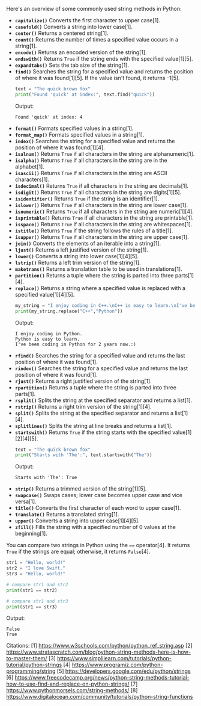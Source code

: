Here's an overview of some commonly used string methods in Python:
* **`capitalize()`** Converts the first character to upper case[1].
* **`casefold()`** Converts a string into lower case[1].
* **`center()`** Returns a centered string[1].
* **`count()`** Returns the number of times a specified value occurs in a string[1].
* **`encode()`** Returns an encoded version of the string[1].
* **`endswith()`** Returns `True` if the string ends with the specified value[1][5].
* **`expandtabs()`** Sets the tab size of the string[1].
* **`find()`** Searches the string for a specified value and returns the position of where it was found[1][5]. If the value isn't found, it returns -1[5].
   ```python
   text = "The quick brown fox"
   print("Found 'quick' at index:", text.find("quick"))
   ```
   Output:
   ```
   Found 'quick' at index: 4
   ```
* **`format()`** Formats specified values in a string[1].
* **`format_map()`** Formats specified values in a string[1].
* **`index()`** Searches the string for a specified value and returns the position of where it was found[1][4].
* **`isalnum()`** Returns `True` if all characters in the string are alphanumeric[1].
* **`isalpha()`** Returns `True` if all characters in the string are in the alphabet[1].
* **`isascii()`** Returns `True` if all characters in the string are ASCII characters[1].
* **`isdecimal()`** Returns `True` if all characters in the string are decimals[1].
* **`isdigit()`** Returns `True` if all characters in the string are digits[1][5].
* **`isidentifier()`** Returns `True` if the string is an identifier[1].
* **`islower()`** Returns `True` if all characters in the string are lower case[1].
* **`isnumeric()`** Returns `True` if all characters in the string are numeric[1][4].
* **`isprintable()`** Returns `True` if all characters in the string are printable[1].
* **`isspace()`** Returns `True` if all characters in the string are whitespaces[1].
* **`istitle()`** Returns `True` if the string follows the rules of a title[1].
* **`isupper()`** Returns `True` if all characters in the string are upper case[1].
* **`join()`** Converts the elements of an iterable into a string[1].
* **`ljust()`** Returns a left justified version of the string[1].
* **`lower()`** Converts a string into lower case[1][4][5].
* **`lstrip()`** Returns a left trim version of the string[1].
* **`maketrans()`** Returns a translation table to be used in translations[1].
* **`partition()`** Returns a tuple where the string is parted into three parts[1][4].
* **`replace()`** Returns a string where a specified value is replaced with a specified value[1][4][5].
   ```python
   my_string = "I enjoy coding in C++.\nC++ is easy to learn.\nI've been coding in C++ for 2 years now.:)"
   print(my_string.replace("C++","Python"))
   ```
   Output:
   ```
   I enjoy coding in Python.
   Python is easy to learn.
   I've been coding in Python for 2 years now.:)
   ```
* **`rfind()`** Searches the string for a specified value and returns the last position of where it was found[1].
* **`rindex()`** Searches the string for a specified value and returns the last position of where it was found[1].
* **`rjust()`** Returns a right justified version of the string[1].
* **`rpartition()`** Returns a tuple where the string is parted into three parts[1].
* **`rsplit()`** Splits the string at the specified separator and returns a list[1].
* **`rstrip()`** Returns a right trim version of the string[1][4].
* **`split()`** Splits the string at the specified separator and returns a list[1][4].
* **`splitlines()`** Splits the string at line breaks and returns a list[1].
* **`startswith()`** Returns `True` if the string starts with the specified value[1][2][4][5].
   ```python
   text = "The quick brown fox"
   print("Starts with 'The':", text.startswith("The"))
   ```
   Output:
   ```
   Starts with 'The': True
   ```
* **`strip()`** Returns a trimmed version of the string[1][5].
* **`swapcase()`** Swaps cases; lower case becomes upper case and vice versa[1].
* **`title()`** Converts the first character of each word to upper case[1].
* **`translate()`** Returns a translated string[1].
* **`upper()`** Converts a string into upper case[1][4][5].
* **`zfill()`** Fills the string with a specified number of 0 values at the beginning[1].

You can compare two strings in Python using the `==` operator[4]. It returns `True` if the strings are equal; otherwise, it returns `False`[4].
```python
str1 = "Hello, world!"
str2 = "I love Swift."
str3 = "Hello, world!"

# compare str1 and str2
print(str1 == str2)

# compare str1 and str3
print(str1 == str3)
```
Output:
```
False
True
```

Citations:
[1] https://www.w3schools.com/python/python_ref_string.asp
[2] https://www.stratascratch.com/blog/python-string-methods-here-is-how-to-master-them/
[3] https://www.simplilearn.com/tutorials/python-tutorial/python-strings
[4] https://www.programiz.com/python-programming/string
[5] https://developers.google.com/edu/python/strings
[6] https://www.freecodecamp.org/news/python-string-methods-tutorial-how-to-use-find-and-replace-on-python-strings/
[7] https://www.pythonmorsels.com/string-methods/
[8] https://www.digitalocean.com/community/tutorials/python-string-functions